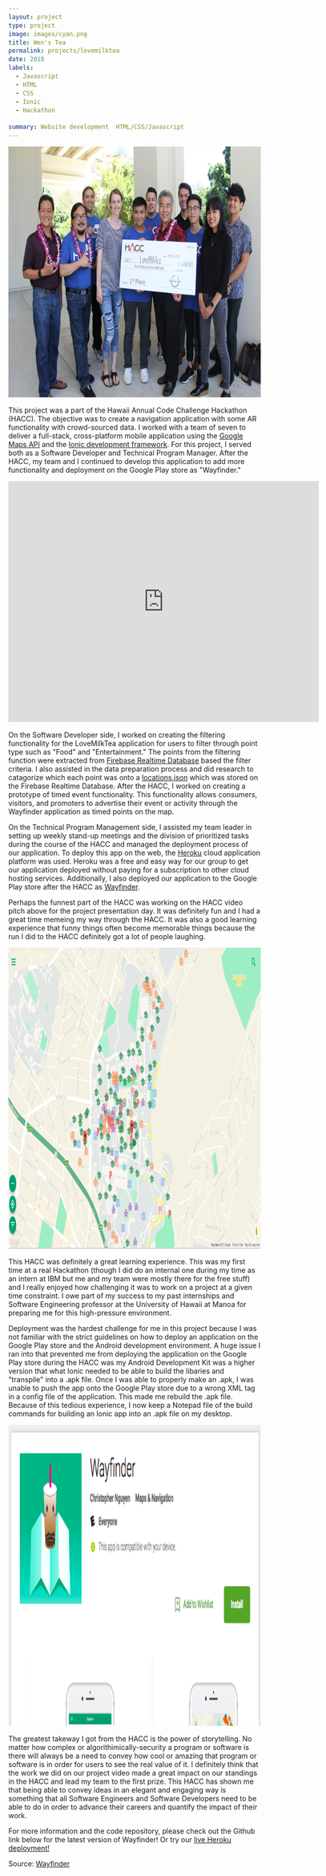 ```yaml
---
layout: project
type: project
image: images/cyan.png
title: Wen's Tea
permalink: projects/lovemilktea
date: 2018
labels:
  - Javascript
  - HTML
  - CSS
  - Ionic
  - Hackathon

summary: Website development  HTML/CSS/Javascript
---
```


<img src="/images/team.jpg" width="700" height="500" class="ui huge floated rounded image">


This project was a part of the Hawaii Annual Code Challenge Hackathon (HACC). The objective was to create a navigation application with some AR functionality with crowd-sourced data. I worked with a team of seven to deliver a full-stack, cross-platform mobile application using the [Google Maps API](https://developers.google.com/maps/) and the [Ionic development framework](https://ionicframework.com/).
For this project, I served both as a Software Developer and Technical Program Manager.
After the HACC, my team and I continued to develop this application to add more functionality and deployment on the Google Play store as "Wayfinder."  


<iframe width="620" height="480" src="https://www.youtube.com/embed/wLuSS2579hc" frameborder="0" gesture="media" allow="encrypted-media" allowfullscreen></iframe>


On the Software Developer side, I worked on creating the filtering functionality for the LoveMilkTea application for users to filter through point type such as "Food" and "Entertainment." The points from the filtering function were extracted from [Firebase Realtime Database](https://firebase.google.com/) based the filter criteria. I also assisted in the data preparation process and did research to catagorize which each point was onto a [locations.json](https://raw.githubusercontent.com/LoveMilkTea/Wayfinder/master/locations.json) which was stored on the Firebase Realtime Database.
After the HACC, I worked on creating a prototype of timed event functionality. This functionality allows consumers, visitors, and promoters to advertise their event or activity through the Wayfinder application as timed points on the map.

On the Technical Program Management side, I assisted my team leader in setting up weekly stand-up meetings and the division of prioritized tasks during the course of the HACC and managed the deployment process of our application. To deploy this app on the web, the [Heroku](https://www.heroku.com/) cloud application platform was used. Heroku was a free and easy way for our group to get our application deployed without paying for a subscription to other cloud hosting services. Additionally, I also deployed our application to the Google Play store after the HACC as [Wayfinder](https://play.google.com/store/apps/details?id=com.herokuapp.wayfinder&hl=en).

Perhaps the funnest part of the HACC was working on the HACC video pitch above for the project presentation day. It was definitely fun and I had a great time memeing my way through the HACC. It was also a good learning experience that funny things often become memorable things because the run I did to the HACC definitely got a lot of people laughing.

<img src="/images/lmt-desk.png" width="700" height="600" class="ui huge floated rounded image">


This HACC was definitely a great learning experience. This was my first time at a real Hackathon (though I did do an internal one during my time as an intern at IBM but me and my team were mostly there for the free stuff) and I really enjoyed how challenging it was to work on a project at a given time constraint. I owe part of my success to my past internships and Software Engineering professor at the University of Hawaii at Manoa for preparing me for this high-pressure environment.

Deployment was the hardest challenge for me in this project because I was not familiar with the strict guidelines on how to deploy an application on the Google Play store and the Android development environment. A huge issue I ran into that prevented me from deploying the application on the Google Play store during the HACC was my Android Development Kit was a higher version that what Ionic needed to be able to build the libaries and "transpile" into a .apk file. Once I was able to properly make an .apk, I was unable to push the app onto the Google Play store due to a wrong XML tag in a config file of the application. This made me rebuild the .apk file. Because of this tedious experience, I now keep a Notepad file of the build commands for building an Ionic app into an .apk file on my desktop.

<img src="/images/gp.png" width="700" height="600" class="ui huge floated rounded image">


The greatest takeway I got from the HACC is the power of storytelling. No matter how complex or algorithimically-security a program or software is there will always be a need to convey how cool or amazing that program or software is in order for users to see the real value of it. I definitely think that the work we did on our project video made a great impact on our standings in the HACC and lead my team to the first prize. This HACC has shown me that being able to convey ideas in an elegant and engaging way is something that all Software Engineers and Software Developers need to be able to do in order to advance their careers and quantify the impact of their work.  

For more information and the code repository, please check out the Github link below for the latest version of Wayfinder! Or try our [live Heroku deployment!](https://lovemilktea.herokuapp.com/)

Source: <a href="https://github.com/LoveMilkTea/Wayfinder"><i class="large github icon"></i>Wayfinder</a>
